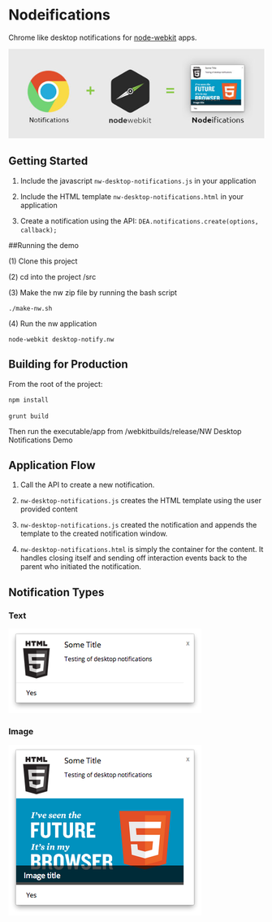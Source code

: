 # Nodeifications

Chrome like desktop notifications for [node-webkit](https://github.com/rogerwang/node-webkit) apps.

![Nodeifications Intro Banner](doc/images/nodeifications-wide.jpg)


## Getting Started

1. Include the javascript `nw-desktop-notifications.js` in your application

2. Include the HTML template `nw-desktop-notifications.html` in your application

3. Create a notification using the API: `DEA.notifications.create(options, callback);`

##Running the demo

(1) Clone this project

(2) cd into the project /src

(3) Make the nw zip file by running the bash script

	./make-nw.sh

(4) Run the nw application

	node-webkit desktop-notify.nw

## Building for Production

From the root of the project:

	npm install

	grunt build

Then run the executable/app from /webkitbuilds/release/NW Desktop Notifications Demo

## Application Flow

1. Call the API to create a new notification.

2. `nw-desktop-notifications.js` creates the HTML template using the user provided content

3. `nw-desktop-notifications.js` created the notification and appends the template to the created notification window.

4. `nw-desktop-notifications.html` is simply the container for the content. It handles closing itself and sending off interaction events back to the parent who initiated the notification.

## Notification Types

### Text

![Text Notification](doc/images/text_notification.png)

### Image

![Image Notification](doc/images/image_notification.png)
